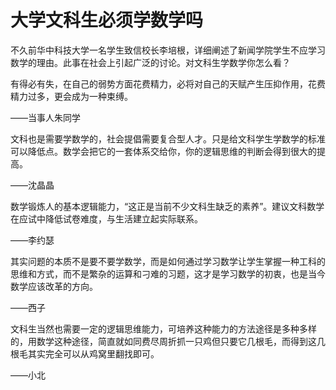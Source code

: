 # 大学文科生必须学数学吗

不久前华中科技大学一名学生致信校长李培根，详细阐述了新闻学院学生不应学习数学的理由。此事在社会上引起广泛的讨论。对文科生学数学你怎么看？ 

有得必有失，在自己的弱势方面花费精力，必将对自己的天赋产生压抑作用，花费精力过多，更会成为一种束缚。 

——当事人朱同学 

文科也是需要学数学的，社会提倡需要复合型人才。只是给文科学生学数学的标准可以降低点。数学会把它的一套体系交给你，你的逻辑思维的判断会得到很大的提高。 

——沈晶晶 

数学锻炼人的基本逻辑能力，“这正是当前不少文科生缺乏的素养”。建议文科数学在应试中降低试卷难度，与生活建立起实际联系。 

——李约瑟 

其实问题的本质不是要不要学数学，而是如何通过学习数学让学生掌握一种工科的思维和方式，而不是繁杂的运算和刁难的习题，这才是学习数学的初衷，也是当今数学应该改革的方向。 

——西子 

文科生当然也需要一定的逻辑思维能力，可培养这种能力的方法途径是多种多样的，用数学这种途径，简直就如同费尽周折抓一只鸡但只要它几根毛，而得到这几根毛其实完全可以从鸡窝里翻找即可。 

——小北